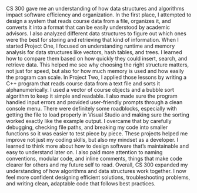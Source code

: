   CS 300 gave me an understanding of how data structures and algorithms impact software efficiency and organization. In the first place, I attempted to design a system that reads course data from a file, organizes it, and converts it into a format that can be easily understood by academic advisors. I also analyzed different data structures to figure out which ones were the best for storing and retrieving that kind of information.
  When I started Project One, I focused on understanding runtime and memory analysis for data structures like vectors, hash tables, and trees. I learned how to compare them based on how quickly they could insert, search, and retrieve data. This helped me see why choosing the right structure matters, not just for speed, but also for how much memory is used and how easily the program can scale.
  In Project Two, I applied those lessons by writing a C++ program that reads course data from a text file and sorts it alphanumerically. I used a vector of course objects and a bubble sort algorithm to keep it simple and readable. I also made sure the program handled input errors and provided user-friendly prompts through a clean console menu.
  There were definitely some roadblocks, especially with getting the file to load properly in Visual Studio and making sure the sorting worked exactly like the example output. I overcame that by carefully debugging, checking file paths, and breaking my code into smaller functions so it was easier to test piece by piece.
  These projects helped me improve not just my coding skills, but also my mindset as a developer. I learned to think more about how to design software that’s maintainable and easy to understand later on. I also paid more attention to naming conventions, modular code, and inline comments,  things that make code clearer for others and my future self to read.
  Overall, CS 300 expanded my understanding of how algorithms and data structures work together. I now feel more confident designing efficient solutions, troubleshooting problems, and writing clean, adaptable code that follows best practices.

